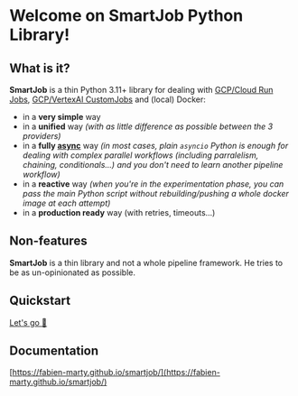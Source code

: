 # Welcome on SmartJob Python Library!

## What is it?

**SmartJob** is a thin Python 3.11+ library for dealing with [GCP/Cloud Run Jobs](https://cloud.google.com/run), [GCP/VertexAI CustomJobs](https://cloud.google.com/vertex-ai/docs/training/create-custom-job) and (local) Docker:

- in a **very simple** way
- in a **unified** way *(with as little difference as possible between the 3 providers)*
- in a **fully [async](https://docs.python.org/3/library/asyncio.html)** way *(in most cases, plain `asyncio` Python is enough for dealing with complex parallel workflows (including parralelism, chaining, conditionals...) and you don't need to learn another pipeline workflow)*
- in a **reactive** way *(when you're in the experimentation phase, you can pass the main Python script without rebuilding/pushing a whole docker image at each attempt)*
- in a **production ready** way (with retries, timeouts...)


## Non-features

**SmartJob** is a thin library and not a whole pipeline framework. He tries to be as un-opinionated as possible.

## Quickstart

[Let's go 🚀](https://fabien-marty.github.io/smartjob/tutorials/quickstart/)

## Documentation

[https://fabien-marty.github.io/smartjob/](https://fabien-marty.github.io/smartjob/)